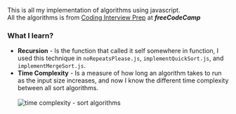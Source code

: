 This is all my implementation of algorithms using javascript.<br/>
All the algorithms is from [Coding Interview Prep](https://www.freecodecamp.org/learn/coding-interview-prep/) at ***freeCodeCamp***

### What I learn?
- **Recursion** - Is the function that called it self somewhere in function, I used this technique in `noRepeatsPlease.js`, `implementQuickSort.js`, and `implementMergeSort.js`.
- **Time Complexity** - Is a measure of how long an algorithm takes to run as the input size increases, and now I know the different time complexity between all sort algorithms.<br/><br/>
![time complexity - sort algorithms](https://github.com/user-attachments/assets/a06876ff-6e63-42bf-a2fa-fa57985bab33)
